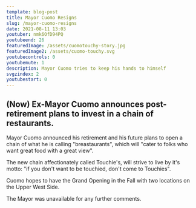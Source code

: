 ```yaml
---
template: blog-post
title: Mayor Cuomo Resigns
slug: /mayor-cuomo-resigns
date: 2021-08-11 13:03
youtuber: nmk6OfD94PQ
youtubeend: 26
featuredImage: /assets/cuomotouchy-story.jpg
featuredImage2: /assets/cuomo-touchy.svg
youtubecontrols: 0
youtubemute: 1
description: Mayor Cuomo tries to keep his hands to himself
svgzindex: 2
youtubestart: 0
---
```


## (Now) Ex-Mayor Cuomo announces post-retirement plans to invest in a chain of restaurants.

Mayor Cuomo announced his retirement and his future plans to open a chain of what he is calling "breastaurants", which will "cater to folks who want great food with a great view". 

The new chain affectionately called Touchie's, will strive to live by it's motto: "if you don't want to be touchied, don't come to Touchies". 

Cuomo hopes to have the Grand Opening in the Fall with two locations on the Upper West Side. 

The Mayor was unavailable for any further comments.




